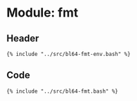 # Module: fmt

## Header

```shell
{% include "../src/bl64-fmt-env.bash" %}
```

## Code

```shell
{% include "../src/bl64-fmt.bash" %}
```
